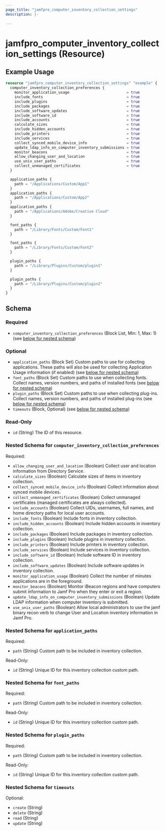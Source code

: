 ```yaml
---
page_title: "jamfpro_computer_inventory_collection_settings"
description: |-
  
---
```


# jamfpro_computer_inventory_collection_settings (Resource)


## Example Usage
```terraform
resource "jamfpro_computer_inventory_collection_settings" "example" {
  computer_inventory_collection_preferences {
    monitor_application_usage                          = true
    include_fonts                                      = true
    include_plugins                                    = true
    include_packages                                   = true
    include_software_updates                           = true
    include_software_id                                = true
    include_accounts                                   = true
    calculate_sizes                                    = true
    include_hidden_accounts                            = true
    include_printers                                   = true
    include_services                                   = true
    collect_synced_mobile_device_info                  = true
    update_ldap_info_on_computer_inventory_submissions = true
    monitor_beacons                                    = true
    allow_changing_user_and_location                   = true
    use_unix_user_paths                                = true
    collect_unmanaged_certificates                     = true
  }

  application_paths {
    path = "/Applications/Custom/App1"
  }
  application_paths {
    path = "/Applications/Custom/App2"
  }
  application_paths {
    path = "/Applications/Adobe/Creative Cloud"
  }

  font_paths {
    path = "/Library/Fonts/Custom/Font1"
  }

  font_paths {
    path = "/Library/Fonts/Custom/Font2"
  }

  plugin_paths {
    path = "/Library/Plugins/Custom/plugin1"
  }

  plugin_paths {
    path = "/Library/Plugins/Custom/plugin2"
  }
}
```

<!-- schema generated by tfplugindocs -->
## Schema

### Required

- `computer_inventory_collection_preferences` (Block List, Min: 1, Max: 1) (see [below for nested schema](#nestedblock--computer_inventory_collection_preferences))

### Optional

- `application_paths` (Block Set) Custom paths to use for collecting applications. These paths will also be used for collecting Application Usage information (if enabled) (see [below for nested schema](#nestedblock--application_paths))
- `font_paths` (Block Set) Custom paths to use when collecting fonts. Collect names, version numbers, and paths of installed fonts (see [below for nested schema](#nestedblock--font_paths))
- `plugin_paths` (Block Set) Custom paths to use when collecting plug-ins. Collect names, version numbers, and paths of installed plug-ins (see [below for nested schema](#nestedblock--plugin_paths))
- `timeouts` (Block, Optional) (see [below for nested schema](#nestedblock--timeouts))

### Read-Only

- `id` (String) The ID of this resource.

<a id="nestedblock--computer_inventory_collection_preferences"></a>
### Nested Schema for `computer_inventory_collection_preferences`

Required:

- `allow_changing_user_and_location` (Boolean) Collect user and location information from Directory Service.
- `calculate_sizes` (Boolean) Calculate sizes of items in inventory collection.
- `collect_synced_mobile_device_info` (Boolean) Collect information about synced mobile devices.
- `collect_unmanaged_certificates` (Boolean) Collect unmanaged certificates (managed certificates are always collected).
- `include_accounts` (Boolean) Collect UIDs, usernames, full names, and home directory paths for local user accounts.
- `include_fonts` (Boolean) Include fonts in inventory collection.
- `include_hidden_accounts` (Boolean) Include hidden accounts in inventory collection.
- `include_packages` (Boolean) Include packages in inventory collection.
- `include_plugins` (Boolean) Include plugins in inventory collection.
- `include_printers` (Boolean) Include printers in inventory collection.
- `include_services` (Boolean) Include services in inventory collection.
- `include_software_id` (Boolean) Include software ID in inventory collection.
- `include_software_updates` (Boolean) Include software updates in inventory collection.
- `monitor_application_usage` (Boolean) Collect the number of minutes applications are in the foreground.
- `monitor_beacons` (Boolean) Monitor iBeacon regions and have computers submit information to Jamf Pro when they enter or exit a region.
- `update_ldap_info_on_computer_inventory_submissions` (Boolean) Update LDAP information when computer inventory is submitted.
- `use_unix_user_paths` (Boolean) Allow local administrators to use the jamf binary recon verb to change User and Location inventory information in Jamf Pro.


<a id="nestedblock--application_paths"></a>
### Nested Schema for `application_paths`

Required:

- `path` (String) Custom path to be included in inventory collection.

Read-Only:

- `id` (String) Unique ID for this inventory collection custom path.


<a id="nestedblock--font_paths"></a>
### Nested Schema for `font_paths`

Required:

- `path` (String) Custom path to be included in inventory collection.

Read-Only:

- `id` (String) Unique ID for this inventory collection custom path.


<a id="nestedblock--plugin_paths"></a>
### Nested Schema for `plugin_paths`

Required:

- `path` (String) Custom path to be included in inventory collection.

Read-Only:

- `id` (String) Unique ID for this inventory collection custom path.


<a id="nestedblock--timeouts"></a>
### Nested Schema for `timeouts`

Optional:

- `create` (String)
- `delete` (String)
- `read` (String)
- `update` (String)